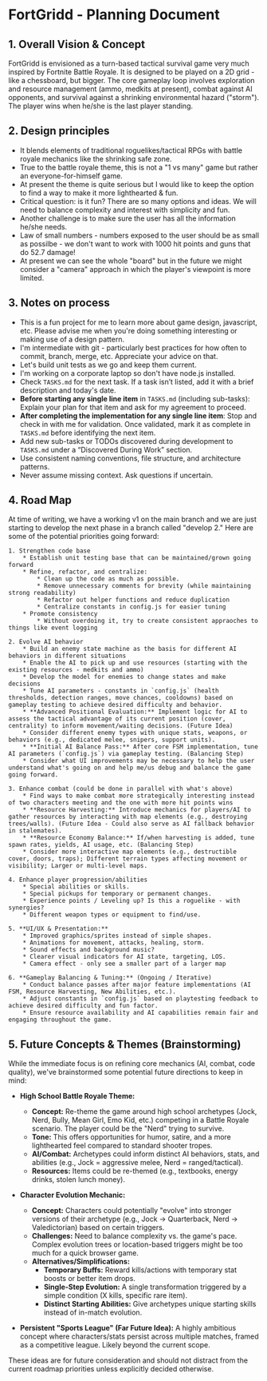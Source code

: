 # FortGridd - Planning Document

## 1. Overall Vision & Concept

FortGridd is envisioned as a turn-based tactical survival game very much inspired by Fortnite Battle Royale. It is designed to be played on a 2D grid - like a chessboard, but bigger. The core gameplay loop involves exploration and resource management (ammo, medkits at present), combat against AI opponents, and survival against a shrinking environmental hazard ("storm"). The player wins when he/she is the last player standing. 

## 2. Design principles

* It blends elements of traditional roguelikes/tactical RPGs with battle royale mechanics like the shrinking safe zone. 
* True to the battle royale theme, this is not a "1 vs many" game but rather an everyone-for-himself game.
* At present the theme is quite serious but I would like to keep the option to find a way to make it more lighthearted & fun. 
* Critical question: is it fun? There are so many options and ideas. We will need to balance complexity and interest with simplicity and fun.
* Another challenge is to make sure the user has all the information he/she needs.
* Law of small numbers - numbers exposed to the user should be as small as possilbe - we don't want to work with 1000 hit points and guns that do 52.7 damage!
* At present we can see the whole "board" but in the future we might consider a "camera" approach in which the player's viewpoint is more limited.

## 3. Notes on process
* This is a fun project for me to learn more about game design, javascript, etc. Please advise me when you're doing something interesting or making use of a design pattern.
* I'm intermediate with git - particularly best practices for how often to commit, branch, merge, etc. Appreciate your advice on that.
* Let's build unit tests as we go and keep them current.
* I'm working on a corporate laptop so don't have node.js installed.
* Check `TASKS.md` for the next task. If a task isn’t listed, add it with a brief description and today's date.
* **Before starting any single line item** in `TASKS.md` (including sub-tasks): Explain your plan for that item and ask for my agreement to proceed.
* **After completing the implementation for any single line item**: Stop and check in with me for validation. Once validated, mark it as complete in `TASKS.md` before identifying the next item.
* Add new sub-tasks or TODOs discovered during development to `TASKS.md` under a “Discovered During Work” section.
* Use consistent naming conventions, file structure, and architecture patterns.
* Never assume missing context. Ask questions if uncertain.


## 4. Road Map

At time of writing, we have a working v1 on the main branch and we are just starting to develop the next phase in a branch called "develop 2." Here are some of the potential priorities going forward:

    1. Strengthen code base
        * Establish unit testing base that can be maintained/grown going forward
        * Refine, refactor, and centralize: 
            * Clean up the code as much as possible. 
            * Remove unnecessary comments for brevity (while maintaining strong readability)
            * Refactor out helper functions and reduce duplication
            * Centralize constants in config.js for easier tuning
        * Promote consistency
            * Without overdoing it, try to create consistent appraoches to things like event logging
        
    2. Evolve AI behavior
        * Build an enemy state machine as the basis for different AI behaviors in different situations
        * Enable the AI to pick up and use resources (starting with the existing resources - medkits and ammo)
        * Develop the model for enemies to change states and make decisions
        * Tune AI parameters - constants in `config.js` (health thresholds, detection ranges, move chances, cooldowns) based on gameplay testing to achieve desired difficulty and behavior.
        * **Advanced Positional Evaluation:** Implement logic for AI to assess the tactical advantage of its current position (cover, centrality) to inform movement/waiting decisions. (Future Idea)
        * Consider different enemy types with unique stats, weapons, or behaviors (e.g., dedicated melee, snipers, support units).
        * **Initial AI Balance Pass:** After core FSM implementation, tune AI parameters (`config.js`) via gameplay testing. (Balancing Step)
        * Consider what UI improvements may be necessary to help the user understand what's going on and help me/us debug and balance the game going forward.

    3. Enhance combat (could be done in parallel with what's above)
        * Find ways to make combat more strategically interesting instead of two characters meeting and the one with more hit points wins
        * **Resource Harvesting:** Introduce mechanics for players/AI to gather resources by interacting with map elements (e.g., destroying trees/walls). (Future Idea - Could also serve as AI fallback behavior in stalemates).
        * **Resource Economy Balance:** If/when harvesting is added, tune spawn rates, yields, AI usage, etc. (Balancing Step)
        * Consider more interactive map elements (e.g., destructible cover, doors, traps); Different terrain types affecting movement or visibility; Larger or multi-level maps.

    4. Enhance player progression/abilities
        * Special abilities or skills.
        * Special pickups for temporary or permanent changes.
        * Experience points / Leveling up? Is this a roguelike - with synergies? 
        * Different weapon types or equipment to find/use.

    5. **UI/UX & Presentation:**
        * Improved graphics/sprites instead of simple shapes.
        * Animations for movement, attacks, healing, storm.
        * Sound effects and background music?
        * Clearer visual indicators for AI state, targeting, LOS.
        * Camera effect - only see a smaller part of a larger map

    6. **Gameplay Balancing & Tuning:** (Ongoing / Iterative)
        * Conduct balance passes after major feature implementations (AI FSM, Resource Harvesting, New Abilities, etc.).
        * Adjust constants in `config.js` based on playtesting feedback to achieve desired difficulty and fun factor.
        * Ensure resource availability and AI capabilities remain fair and engaging throughout the game.


## 5. Future Concepts & Themes (Brainstorming)

While the immediate focus is on refining core mechanics (AI, combat, code quality), we've brainstormed some potential future directions to keep in mind:

*   **High School Battle Royale Theme:**
    *   **Concept:** Re-theme the game around high school archetypes (Jock, Nerd, Bully, Mean Girl, Emo Kid, etc.) competing in a Battle Royale scenario. The player could be the "Nerd" trying to survive.
    *   **Tone:** This offers opportunities for humor, satire, and a more lighthearted feel compared to standard shooter tropes.
    *   **AI/Combat:** Archetypes could inform distinct AI behaviors, stats, and abilities (e.g., Jock = aggressive melee, Nerd = ranged/tactical).
    *   **Resources:** Items could be re-themed (e.g., textbooks, energy drinks, stolen lunch money).

*   **Character Evolution Mechanic:**
    *   **Concept:** Characters could potentially "evolve" into stronger versions of their archetype (e.g., Jock -> Quarterback, Nerd -> Valedictorian) based on certain triggers.
    *   **Challenges:** Need to balance complexity vs. the game's pace. Complex evolution trees or location-based triggers might be too much for a quick browser game.
    *   **Alternatives/Simplifications:**
        *   **Temporary Buffs:** Reward kills/actions with temporary stat boosts or better item drops.
        *   **Single-Step Evolution:** A single transformation triggered by a simple condition (X kills, specific rare item).
        *   **Distinct Starting Abilities:** Give archetypes unique starting skills instead of in-match evolution.

*   **Persistent "Sports League" (Far Future Idea):** A highly ambitious concept where characters/stats persist across multiple matches, framed as a competitive league. Likely beyond the current scope.

These ideas are for future consideration and should not distract from the current roadmap priorities unless explicitly decided otherwise.
